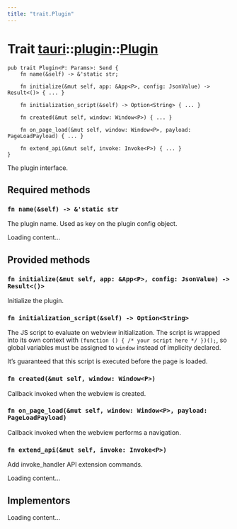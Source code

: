 ```yaml
---
title: "trait.Plugin"
---
```


# Trait [tauri](/docs/api/rust/tauri/../index.html)::​[plugin](/docs/api/rust/tauri/index.html)::​[Plugin](/docs/api/rust/tauri/)

    pub trait Plugin<P: Params>: Send {
        fn name(&self) -> &'static str;

        fn initialize(&mut self, app: &App<P>, config: JsonValue) -> Result<()> { ... }

        fn initialization_script(&self) -> Option<String> { ... }

        fn created(&mut self, window: Window<P>) { ... }

        fn on_page_load(&mut self, window: Window<P>, payload: PageLoadPayload) { ... }

        fn extend_api(&mut self, invoke: Invoke<P>) { ... }
    }

The plugin interface.

## Required methods

### `fn name(&self) -> &'static str`

The plugin name. Used as key on the plugin config object.

Loading content...

## Provided methods

### `fn initialize(&mut self, app: &App<P>, config: JsonValue) -> Result<()>`

Initialize the plugin.

### `fn initialization_script(&self) -> Option<String>`

The JS script to evaluate on webview initialization. The script is wrapped into its own context with `(function () { /* your script here */ })();`, so global variables must be assigned to `window` instead of implicity declared.

It’s guaranteed that this script is executed before the page is loaded.

### `fn created(&mut self, window: Window<P>)`

Callback invoked when the webview is created.

### `fn on_page_load(&mut self, window: Window<P>, payload: PageLoadPayload)`

Callback invoked when the webview performs a navigation.

### `fn extend_api(&mut self, invoke: Invoke<P>)`

Add invoke_handler API extension commands.

Loading content...

## Implementors

Loading content...
